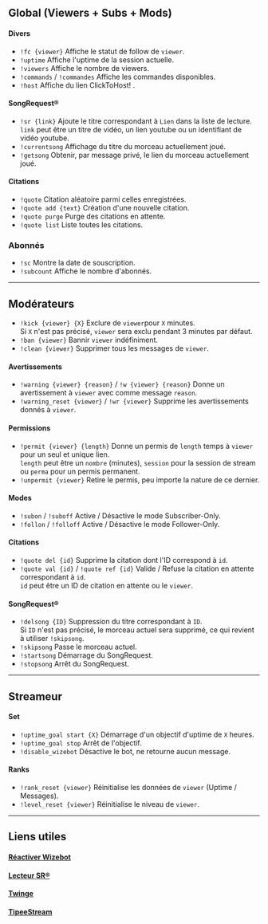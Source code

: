 ## Global (Viewers + Subs + Mods)

#### Divers
- `!fc {viewer}` Affiche le statut de follow de `viewer`.  
- `!uptime` Affiche l'uptime de la session actuelle.  
- `!viewers` Affiche le nombre de viewers.  
- `!commands` / `!commandes` Affiche les commandes disponibles.  
- `!host` Affiche du lien ClickToHost! .  
#### SongRequest®
- `!sr {link}` Ajoute le titre correspondant à `Lien` dans la liste de lecture.  
`link` peut être un titre de vidéo, un lien youtube ou un identifiant de vidéo youtube.   
- `!currentsong` Affichage du titre du morceau actuellement joué.  
- `!getsong` Obtenir, par message privé, le lien du morceau actuellement joué.  
#### Citations
- `!quote` Citation aléatoire parmi celles enregistrées.  
- `!quote add {text}` Création d'une nouvelle citation.
- `!quote purge` Purge des citations en attente.
- `!quote list` Liste toutes les citations.

### Abonnés
- `!sc` Montre la date de souscription.  
- `!subcount` Affiche le nombre d'abonnés.  

--------

## Modérateurs  
- `!kick {viewer} {X}` Exclure de `viewer`pour `X` minutes.  
Si `X` n'est pas précisé, `viewer` sera exclu pendant 3 minutes par défaut.   
- `!ban {viewer}` Bannir `viewer` indéfiniment.  
- `!clean {viewer}` Supprimer tous les messages de `viewer`.  
#### Avertissements  
- `!warning {viewer} {reason}` / `!w {viewer} {reason}` Donne un avertissement à `viewer` avec comme message `reason`.  
- `!warning_reset {viewer}` / `!wr {viewer}` Supprime les avertissements donnés à `viewer`.    
#### Permissions  
- `!permit {viewer} {length}` Donne un permis de `length` temps à `viewer` pour un seul et unique lien.  
`length` peut être un `nombre` (minutes), `session` pour la session de stream ou `perma` pour un permis permanent.  
- `!unpermit {viewer}` Retire le permis, peu importe la nature de ce dernier.  
#### Modes  
- `!subon` / `!suboff` Active / Désactive le mode Subscriber-Only.  
- `!follon` / `!folloff` Active / Désactive le mode Follower-Only.  
#### Citations  
- `!quote del {id}` Supprime la citation dont l'ID correspond à `id`.  
- `!quote val {id}` / `!quote ref {id}` Valide / Refuse la citation en attente correspondant à `id`.  
`id` peut être un ID de citation en attente ou le `viewer`.  
#### SongRequest®
- `!delsong {ID}` Suppression du titre correspondant à `ID`.  
Si `ID` n'est pas précisé, le morceau actuel sera supprimé, ce qui revient à utiliser `!skipsong`.  
- `!skipsong` Passe le morceau actuel.  
- `!startsong` Démarrage du SongRequest.  
- `!stopsong` Arrêt du SongRequest.  

--------

## Streameur
#### Set
- `!uptime_goal start {X}` Démarrage d'un objectif d'uptime de `X` heures.  
- `!uptime_goal stop` Arrêt de l'objectif.  
- `!disable_wizebot` Désactive le bot, ne retourne aucun message.  
#### Ranks
- `!rank_reset {viewer}` Réinitialise les données de `viewer` (Uptime / Messages).  
- `!level_reset {viewer}` Réinitialise le niveau de `viewer`.  

--------

## Liens utiles
#### [Réactiver Wizebot](https://panel.wizebot.tv/dashboard)  
#### [Lecteur SR®](https://tools.wizebot.tv/song_request/)  
#### [Twinge](https://twinge.tv/channels/kaynabx)
#### [TipeeStream](https://www.tipeeestream.com/dashboard/)
